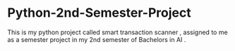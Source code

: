 # Python-2nd-Semester-Project
This is my python project called smart transaction scanner , assigned to me as a semester project in my 2nd semester of Bachelors in AI . 
